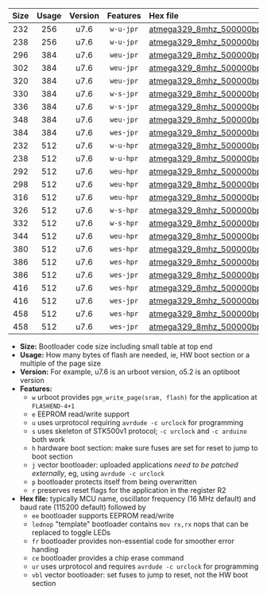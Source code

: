 |Size|Usage|Version|Features|Hex file|
|:-:|:-:|:-:|:-:|:--|
|232|256|u7.6|`w-u-jpr`|[atmega329_8mhz_500000bps_ur_vbl.hex](https://raw.githubusercontent.com/stefanrueger/urboot/main/bootloaders/atmega329/fcpu_8mhz/500000_bps/atmega329_8mhz_500000bps_ur_vbl.hex)|
|238|256|u7.6|`w-u-jpr`|[atmega329_8mhz_500000bps_lednop_ur_vbl.hex](https://raw.githubusercontent.com/stefanrueger/urboot/main/bootloaders/atmega329/fcpu_8mhz/500000_bps/atmega329_8mhz_500000bps_lednop_ur_vbl.hex)|
|296|384|u7.6|`weu-jpr`|[atmega329_8mhz_500000bps_ee_ur_vbl.hex](https://raw.githubusercontent.com/stefanrueger/urboot/main/bootloaders/atmega329/fcpu_8mhz/500000_bps/atmega329_8mhz_500000bps_ee_ur_vbl.hex)|
|302|384|u7.6|`weu-jpr`|[atmega329_8mhz_500000bps_ee_lednop_ur_vbl.hex](https://raw.githubusercontent.com/stefanrueger/urboot/main/bootloaders/atmega329/fcpu_8mhz/500000_bps/atmega329_8mhz_500000bps_ee_lednop_ur_vbl.hex)|
|320|384|u7.6|`weu-jpr`|[atmega329_8mhz_500000bps_ee_lednop_fr_ur_vbl.hex](https://raw.githubusercontent.com/stefanrueger/urboot/main/bootloaders/atmega329/fcpu_8mhz/500000_bps/atmega329_8mhz_500000bps_ee_lednop_fr_ur_vbl.hex)|
|330|384|u7.6|`w-s-jpr`|[atmega329_8mhz_500000bps_vbl.hex](https://raw.githubusercontent.com/stefanrueger/urboot/main/bootloaders/atmega329/fcpu_8mhz/500000_bps/atmega329_8mhz_500000bps_vbl.hex)|
|336|384|u7.6|`w-s-jpr`|[atmega329_8mhz_500000bps_lednop_vbl.hex](https://raw.githubusercontent.com/stefanrueger/urboot/main/bootloaders/atmega329/fcpu_8mhz/500000_bps/atmega329_8mhz_500000bps_lednop_vbl.hex)|
|348|384|u7.6|`weu-jpr`|[atmega329_8mhz_500000bps_ee_lednop_fr_ce_ur_vbl.hex](https://raw.githubusercontent.com/stefanrueger/urboot/main/bootloaders/atmega329/fcpu_8mhz/500000_bps/atmega329_8mhz_500000bps_ee_lednop_fr_ce_ur_vbl.hex)|
|384|384|u7.6|`wes-jpr`|[atmega329_8mhz_500000bps_ee_vbl.hex](https://raw.githubusercontent.com/stefanrueger/urboot/main/bootloaders/atmega329/fcpu_8mhz/500000_bps/atmega329_8mhz_500000bps_ee_vbl.hex)|
|232|512|u7.6|`w-u-hpr`|[atmega329_8mhz_500000bps_ur.hex](https://raw.githubusercontent.com/stefanrueger/urboot/main/bootloaders/atmega329/fcpu_8mhz/500000_bps/atmega329_8mhz_500000bps_ur.hex)|
|238|512|u7.6|`w-u-hpr`|[atmega329_8mhz_500000bps_lednop_ur.hex](https://raw.githubusercontent.com/stefanrueger/urboot/main/bootloaders/atmega329/fcpu_8mhz/500000_bps/atmega329_8mhz_500000bps_lednop_ur.hex)|
|292|512|u7.6|`weu-hpr`|[atmega329_8mhz_500000bps_ee_ur.hex](https://raw.githubusercontent.com/stefanrueger/urboot/main/bootloaders/atmega329/fcpu_8mhz/500000_bps/atmega329_8mhz_500000bps_ee_ur.hex)|
|298|512|u7.6|`weu-hpr`|[atmega329_8mhz_500000bps_ee_lednop_ur.hex](https://raw.githubusercontent.com/stefanrueger/urboot/main/bootloaders/atmega329/fcpu_8mhz/500000_bps/atmega329_8mhz_500000bps_ee_lednop_ur.hex)|
|316|512|u7.6|`weu-hpr`|[atmega329_8mhz_500000bps_ee_lednop_fr_ur.hex](https://raw.githubusercontent.com/stefanrueger/urboot/main/bootloaders/atmega329/fcpu_8mhz/500000_bps/atmega329_8mhz_500000bps_ee_lednop_fr_ur.hex)|
|326|512|u7.6|`w-s-hpr`|[atmega329_8mhz_500000bps.hex](https://raw.githubusercontent.com/stefanrueger/urboot/main/bootloaders/atmega329/fcpu_8mhz/500000_bps/atmega329_8mhz_500000bps.hex)|
|332|512|u7.6|`w-s-hpr`|[atmega329_8mhz_500000bps_lednop.hex](https://raw.githubusercontent.com/stefanrueger/urboot/main/bootloaders/atmega329/fcpu_8mhz/500000_bps/atmega329_8mhz_500000bps_lednop.hex)|
|344|512|u7.6|`weu-hpr`|[atmega329_8mhz_500000bps_ee_lednop_fr_ce_ur.hex](https://raw.githubusercontent.com/stefanrueger/urboot/main/bootloaders/atmega329/fcpu_8mhz/500000_bps/atmega329_8mhz_500000bps_ee_lednop_fr_ce_ur.hex)|
|380|512|u7.6|`wes-hpr`|[atmega329_8mhz_500000bps_ee.hex](https://raw.githubusercontent.com/stefanrueger/urboot/main/bootloaders/atmega329/fcpu_8mhz/500000_bps/atmega329_8mhz_500000bps_ee.hex)|
|386|512|u7.6|`wes-hpr`|[atmega329_8mhz_500000bps_ee_lednop.hex](https://raw.githubusercontent.com/stefanrueger/urboot/main/bootloaders/atmega329/fcpu_8mhz/500000_bps/atmega329_8mhz_500000bps_ee_lednop.hex)|
|386|512|u7.6|`wes-jpr`|[atmega329_8mhz_500000bps_ee_lednop_vbl.hex](https://raw.githubusercontent.com/stefanrueger/urboot/main/bootloaders/atmega329/fcpu_8mhz/500000_bps/atmega329_8mhz_500000bps_ee_lednop_vbl.hex)|
|416|512|u7.6|`wes-hpr`|[atmega329_8mhz_500000bps_ee_lednop_fr.hex](https://raw.githubusercontent.com/stefanrueger/urboot/main/bootloaders/atmega329/fcpu_8mhz/500000_bps/atmega329_8mhz_500000bps_ee_lednop_fr.hex)|
|416|512|u7.6|`wes-jpr`|[atmega329_8mhz_500000bps_ee_lednop_fr_vbl.hex](https://raw.githubusercontent.com/stefanrueger/urboot/main/bootloaders/atmega329/fcpu_8mhz/500000_bps/atmega329_8mhz_500000bps_ee_lednop_fr_vbl.hex)|
|458|512|u7.6|`wes-hpr`|[atmega329_8mhz_500000bps_ee_lednop_fr_ce.hex](https://raw.githubusercontent.com/stefanrueger/urboot/main/bootloaders/atmega329/fcpu_8mhz/500000_bps/atmega329_8mhz_500000bps_ee_lednop_fr_ce.hex)|
|458|512|u7.6|`wes-jpr`|[atmega329_8mhz_500000bps_ee_lednop_fr_ce_vbl.hex](https://raw.githubusercontent.com/stefanrueger/urboot/main/bootloaders/atmega329/fcpu_8mhz/500000_bps/atmega329_8mhz_500000bps_ee_lednop_fr_ce_vbl.hex)|

- **Size:** Bootloader code size including small table at top end
- **Usage:** How many bytes of flash are needed, ie, HW boot section or a multiple of the page size
- **Version:** For example, u7.6 is an urboot version, o5.2 is an optiboot version
- **Features:**
  + `w` urboot provides `pgm_write_page(sram, flash)` for the application at `FLASHEND-4+1`
  + `e` EEPROM read/write support
  + `u` uses urprotocol requiring `avrdude -c urclock` for programming
  + `s` uses skeleton of STK500v1 protocol; `-c urclock` and `-c arduino` both work
  + `h` hardware boot section: make sure fuses are set for reset to jump to boot section
  + `j` vector bootloader: uploaded applications *need to be patched externally*, eg, using `avrdude -c urclock`
  + `p` bootloader protects itself from being overwritten
  + `r` preserves reset flags for the application in the register R2
- **Hex file:** typically MCU name, oscillator frequency (16 MHz default) and baud rate (115200 default) followed by
  + `ee` bootloader supports EEPROM read/write
  + `lednop` "template" bootloader contains `mov rx,rx` nops that can be replaced to toggle LEDs
  + `fr` bootloader provides non-essential code for smoother error handing
  + `ce` bootloader provides a chip erase command
  + `ur` uses urprotocol and requires `avrdude -c urclock` for programming
  + `vbl` vector bootloader: set fuses to jump to reset, not the HW boot section
